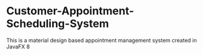 # Customer-Appointment-Scheduling-System
This is a material design based appointment management system created in JavaFX 8 
